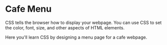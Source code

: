 # Cafe Menu

CSS tells the browser how to display your webpage. You can use CSS to set the color, font, size, and other aspects of HTML elements.

Here you'll learn CSS by designing a menu page for a cafe webpage.

